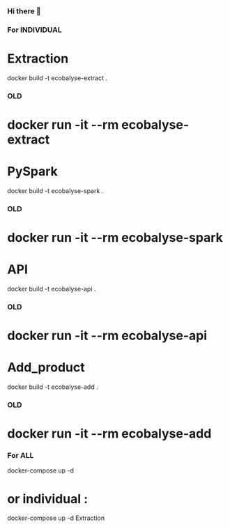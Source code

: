 ### Hi there 👋

<!--
**EcoBalyse/ecobalyse** is a ✨ _special_ ✨ repository because its `README.md` (this file) appears on your GitHub profile.

Here are some ideas to get you started:

- 🔭 I’m currently working on ...
- 🌱 I’m currently learning ...
- 👯 I’m looking to collaborate on ...
- 🤔 I’m looking for help with ...
- 💬 Ask me about ...
- 📫 How to reach me: ...
- 😄 Pronouns: ...
- ⚡ Fun fact: ...
-->

### For INDIVIDUAL ###

# Extraction

docker build -t ecobalyse-extract .

### OLD ###
# docker run -it --rm ecobalyse-extract

# PySpark

docker build -t ecobalyse-spark .

### OLD ###
# docker run -it --rm ecobalyse-spark

# API

docker build -t ecobalyse-api .

### OLD ###
# docker run -it --rm ecobalyse-api

# Add_product

docker build -t ecobalyse-add .

### OLD ###
# docker run -it --rm ecobalyse-add

### For ALL ###

docker-compose up -d

# or individual :

docker-compose up -d Extraction